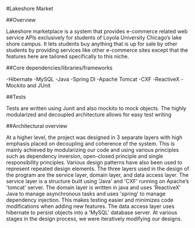 #Lakeshore Market

##Overview

Lakeshore marketplace is a system that provides e-commerce related web service APIs exclusively for students of Loyola University Chicago’s lake shore campus. It lets 
students buy anything that is up for sale by other students by providing services like other e-commerce sites except that the features here are tailored specifically to this niche.
 
##Core dependencies/libraries/frameworks

 -Hibernate
 -MySQL
 -Java
 -Spring DI
 -Apache Tomcat
 -CXF
 -ReactiveX
 -Mockito and JUnit
 
 
##Tests

Tests are written using Junit and also mockito to mock objects. The highly modularized and decoupled architecture allows for easy test writing

 

##Architectural overview

At a higher level, the project was designed in 3 separate layers with high emphasis placed on decoupling and coherence of the system. This is mainly 
achieved by modularizing our code and using various principles such as dependency inversion, open-closed principle and single responsibility principles. 
Various design patterns have also been used to represent repeated design elements. The three layers used in the design of the program are the service layer, 
domain layer, and data access layer. The service layer is a structure built using 'Java' and 'CXF' running on Apache’s 'tomcat' server. The domain layer is written 
in java and uses 'ReactiveX' Java to manage asynchronous tasks and uses 'spring' to manage dependency injection. This makes testing easier and minimizes code modifications 
when adding new features. The data access layer uses hibernate to persist objects into a 'MySQL' database server. At various stages in the design process, we were iteratively 
modifying our designs.
